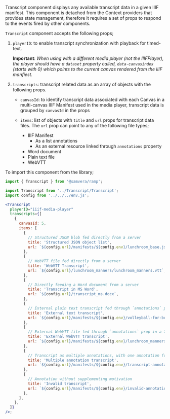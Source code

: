 Transcript component displays any available transcript data in a given IIIF manifest. This component is detached from the Context providers that provides state management, therefore it requires a set of props to respond to the events fired by other components.

`Transcript` component accepts the following props;

1. `playerID`: to enable transcript synchronization with playback for timed-text.

   **Important**: _When using with a different media player (not the IIIFPlayer), the player should have a `dataset` property called, `data-canvasindex` (starts with 0) which points to the current canvas rendered from the IIIF manfiest._

2. `transcripts`: transcript related data as an array of objects with the following props.

   - `canvasId`: to identify transcript data associated with each Canvas in a multi-canvas IIIF Manifest used in the media player, transcript data is grouped by `canvasId` in the props
   - `items`: list of objects with `title` and `url` props for transcript data files. The `url` prop can point to any of the following file types;

     - IIIF Manifest
       - As a list annotations
       - As an external resource linked through `annotations` property
     - Word document
     - Plain text file
     - WebVTT

To import this component from the library;
```js static
import { Transcript } from '@samvera/ramp';
```

```jsx inside Markdown
import Transcript from '../Transcript/Transcript';
import config from '../../../env.js';

<Transcript
  playerID="iiif-media-player"
  transcripts={[
    {
      canvasId: 5,
      items: [
        {
          // Structured JSON blob fed directly from a server
          title: 'Structured JSON object list',
          url: `${config.url}/manifests/${config.env}/lunchroom_base.json`,
        },
        {
          // WebVTT file fed directly from a server
          title: 'WebVTT Transcript',
          url: `${config.url}/lunchroom_manners/lunchroom_manners.vtt`,
        },
        {
          // Directly feeding a Word document from a server
          title: 'Transcript in MS Word',
          url: `${config.url}/transcript_ms.docx`,
        },
        {
          // External plain text transcript fed through `annotations` prop in a IIIF manifest
          title: 'External text transcript',
          url: `${config.url}/manifests/${config.env}/volleyball-for-boys.json`, // URL of the manifest
        },
        {
          // External WebVTT file fed through `annotations` prop in a IIIF manifest
          title: 'External WebVTT transcript',
          url: `${config.url}/manifests/${config.env}/lunchroom_manners.json`, // URL of the manifest
        },
        {
          // Transcript as multiple annotations, with one annotation for each transcript fragment
          title: 'Multiple annotation transcript',
          url: `${config.url}/manifests/${config.env}/transcript-annotation.json`, // URL of the manifest
        },
        {
          // Annotation without supplementing motivation
          title: 'Invalid transcript',
          url: `${config.url}/manifests/${config.env}/invalid-annotation.json`, // URL of the manifest
        },
      ],
    },
  ]}
/>;
```

